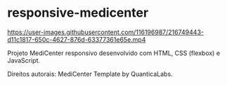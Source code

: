 # responsive-medicenter

https://user-images.githubusercontent.com/116196987/216749443-d11c1817-650c-4627-876d-63377361e65e.mp4

Projeto MediCenter responsivo desenvolvido com HTML, CSS (flexbox) e JavaScript.

Direitos autorais: MediCenter Template by QuanticaLabs.

